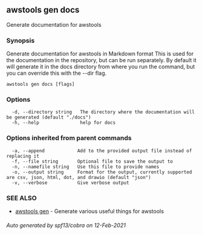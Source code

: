 ## awstools gen docs

Generate documentation for awstools

### Synopsis

Generate documentation for awstools in Markdown format
This is used for the documentation in the repository, but can be run separately. By default it will generate it in the docs directory from where you run the command, but you can override this with the --dir flag.

```
awstools gen docs [flags]
```

### Options

```
  -d, --directory string   The directory where the documentation will be generated (default "./docs")
  -h, --help               help for docs
```

### Options inherited from parent commands

```
  -a, --append            Add to the provided output file instead of replacing it
  -f, --file string       Optional file to save the output to
  -n, --namefile string   Use this file to provide names
  -o, --output string     Format for the output, currently supported are csv, json, html, dot, and drawio (default "json")
  -v, --verbose           Give verbose output
```

### SEE ALSO

* [awstools gen](awstools_gen.md)	 - Generate various useful things for awstools

###### Auto generated by spf13/cobra on 12-Feb-2021
